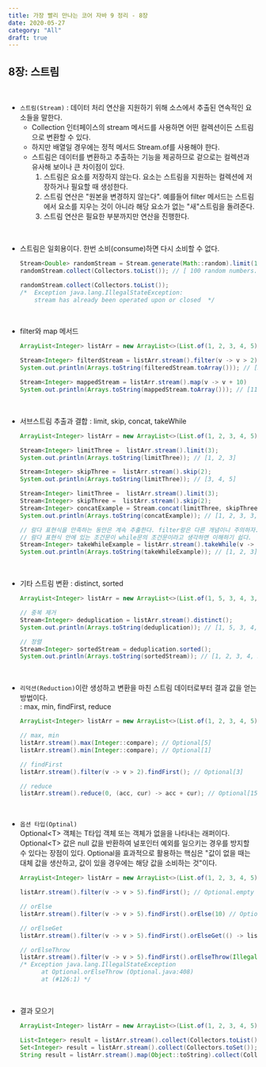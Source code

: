 ```yaml
---
title: 가장 빨리 만나는 코어 자바 9 정리 - 8장
date: 2020-05-27
category: "All"
draft: true
---
```


## 8장: 스트림

<br>

- `스트림(Stream)` : 데이터 처리 연산을 지원하기 위해 소스에서 추출된 연속적인 요소들을 말한다.
  - Collection 인터페이스의 stream 메서드를 사용하면 어떤 컬렉션이든 스트림으로 변환할 수 있다.
  - 하지만 배열일 경우에는 정적 메서드 Stream.of를 사용해야 한다.
  - 스트림은 데이터를 변환하고 추출하는 기능을 제공하므로 겉으로는 컬렉션과 유사해 보이나 큰 차이점이 있다.
    1. 스트림은 요소를 저장하지 않는다. 요소는 스트림을 지원하는 컬렉션에 저장하거나 필요할 때 생성한다.
    2. 스트림 연산은 "원본을 변경하지 않는다". 예를들어 filter 메서드는 스트림에서 요소를 지우는 것이 아니라 해당 요소가 없는 "새"스트림을 돌려준다.
    3. 스트림 연산은 필요한 부분까지만 연산을 진행한다.

<br>

- 스트림은 일회용이다. 한번 소비(consume)하면 다시 소비할 수 없다.

    ```java
    Stream<Double> randomStream = Stream.generate(Math::random).limit(100);
    randomStream.collect(Collectors.toList()); // [ 100 random numbers... ]

    randomStream.collect(Collectors.toList());
    /*  Exception java.lang.IllegalStateException:
        stream has already been operated upon or closed  */
    ```

<br>

- filter와 map 메서드

    ```java
    ArrayList<Integer> listArr = new ArrayList<>(List.of(1, 2, 3, 4, 5));

    Stream<Integer> filterdStream = listArr.stream().filter(v -> v > 2);
    System.out.println(Arrays.toString(filteredStream.toArray())); // [3, 4, 5]

    Stream<Integer> mappedStream = listArr.stream().map(v -> v + 10)
    System.out.println(Arrays.toString(mappedStream.toArray())); // [11, 12, 13, 14, 15]
    ```

<br>

- 서브스트림 추출과 결합 : limit, skip, concat, takeWhile

    ```java
    ArrayList<Integer> listArr = new ArrayList<>(List.of(1, 2, 3, 4, 5));

    Stream<Integer> limitThree =  listArr.stream().limit(3);
    System.out.println(Arrays.toString(limitThree)); // [1, 2, 3]

    Stream<Integer> skipThree =  listArr.stream().skip(2);
    System.out.println(Arrays.toString(limitThree)); // [3, 4, 5]

    Stream<Integer> limitThree =  listArr.stream().limit(3);
    Stream<Integer> skipThree =  listArr.stream().skip(2);
    Stream<Integer> concatExample = Stream.concat(limitThree, skipThree);
    System.out.println(Arrays.toString(concatExample)); // [1, 2, 3, 3, 4, 5]

    // 람다 표현식을 만족하는 동안은 계속 추출한다. filter랑은 다른 개념이니 주의하자.
    // 람다 표현식 안에 있는 조건문이 while문의 조건문이라고 생각하면 이해하기 쉽다.
    Stream<Integer> takeWhileExample = listArr.stream().takeWhile(v -> v < 4);
    System.out.println(Arrays.toString(takeWhileExample)); // [1, 2, 3]
    ```

<br>

- 기타 스트림 변환 : distinct, sorted

    ```java
    ArrayList<Integer> listArr = new ArrayList<>(List.of(1, 5, 3, 4, 3, 2, 1));

    // 중복 제거
    Stream<Integer> deduplication = listArr.stream().distinct();
    System.out.println(Arrays.toString(deduplication)); // [1, 5, 3, 4, 2]

    // 정렬
    Stream<Integer> sortedStream = deduplication.sorted();
    System.out.println(Arrays.toString(sortedStream)); // [1, 2, 3, 4, 5]
    ```

<br>

- `리덕션(Reduction)`이란 생성하고 변환을 마친 스트림 데이터로부터 결과 값을 얻는 방법이다.  
   : max, min, findFirst, reduce

    ```java
    ArrayList<Integer> listArr = new ArrayList<>(List.of(1, 2, 3, 4, 5));

    // max, min
    listArr.stream().max(Integer::compare); // Optional[5]
    listArr.stream().min(Integer::compare); // Optional[1]

    // findFirst
    listArr.stream().filter(v -> v > 2).findFirst(); // Optional[3]

    // reduce
    listArr.stream().reduce(0, (acc, cur) -> acc + cur); // Optional[15]
    ```

<br>

- `옵션 타입(Optinal)`  
   Optional\<T\> 객체는 T타입 객체 또는 객체가 없을을 나타내는 래퍼이다. Optional\<T\> 값은 null 값을 반환하여 널포인터 예외를 일으키는 경우를 방지할 수 있다는 장점이 있다. Optional을 효과적으로 활용하는 핵심은 "값이 없을 때는 대체 값을 생산하고, 값이 있을 경우에는 해당 값을 소비하는 것"이다.

    ```java
    ArrayList<Integer> listArr = new ArrayList<>(List.of(1, 2, 3, 4, 5));

    listArr.stream().filter(v -> v > 5).findFirst(); // Optional.empty

    // orElse
    listArr.stream().filter(v -> v > 5).findFirst().orElse(10) // Optional[10]

    // orElseGet
    listArr.stream().filter(v -> v > 5).findFirst().orElseGet(() -> listArr.get(0)) // Optional[1]

    // orElseThrow
    listArr.stream().filter(v -> v > 5).findFirst().orElseThrow(IllegalStateException::new);
    /* Exception java.lang.IllegalStateException
          at Optional.orElseThrow (Optional.java:408)
          at (#126:1) */
    ```

<br>

- 결과 모으기

    ```java
    ArrayList<Integer> listArr = new ArrayList<>(List.of(1, 2, 3, 4, 5));

    List<Integer> result = listArr.stream().collect(Collectors.toList());
    Set<Integer> result = listArr.stream().collect(Collectors.toSet());
    String result = listArr.stream().map(Object::toString).collect(Collectors.joining("")); // "12345"
    ```
